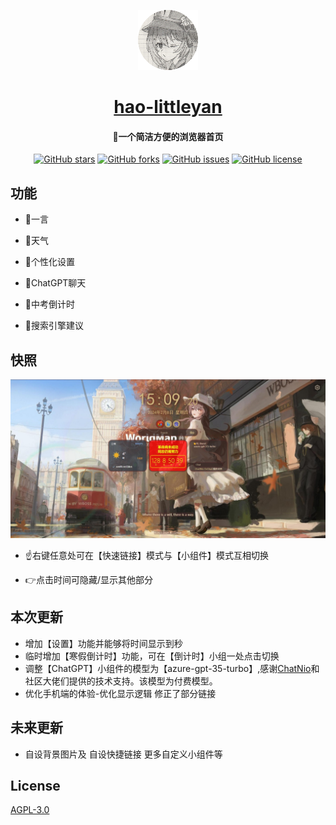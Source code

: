 <div align="center"> 

![fystart](favicon.ico)
# [hao-littleyan](https://dayanshifu.github.io/hao-littleyan/ )
#### 👏一个简洁方便的浏览器首页

[![GitHub stars](https://img.shields.io/github/stars/dayanshifu/hao-littleyan?style=flat-square)](https://dayanshifu.github.io/hao-littleyan/ )
[![GitHub forks](https://img.shields.io/github/forks/dayanshifu/hao-littleyan?style=flat-square)](https://dayanshifu.github.io/hao-littleyan/ )
[![GitHub issues](https://img.shields.io/github/issues/dayanshifu/hao-littleyan?style=flat-square)](https://dayanshifu.github.io/hao-littleyan/ )
[![GitHub license](https://img.shields.io/github/license/dayanshifu/hao-littleyan?style=flat-square)](https://dayanshifu.github.io/hao-littleyan/ )

</div>

## 功能
- 🍕一言 

- 🧋天气
- 🍟个性化设置
- 🍿ChatGPT聊天
- 🌭中考倒计时
- 🍩搜索引擎建议

## 快照

![main](/img/screenshot/2.jpeg)
- ☝️右键任意处可在【快速链接】模式与【小组件】模式互相切换

- 👉点击时间可隐藏/显示其他部分

## 本次更新
- 增加【设置】功能并能够将时间显示到秒
- 临时增加【寒假倒计时】功能，可在【倒计时】小组一处点击切换
- 调整【ChatGPT】小组件的模型为【azure-gpt-35-turbo】,感谢[ChatNio](https://chatnio.net/)和社区大佬们提供的技术支持。该模型为付费模型。
 - 优化手机端的体验-优化显示逻辑 修正了部分链接

## 未来更新
- 自设背景图片及 自设快捷链接 更多自定义小组件等

## License
[AGPL-3.0](https://github.com/dayanshifu/hao-littleyan/LICENSE)